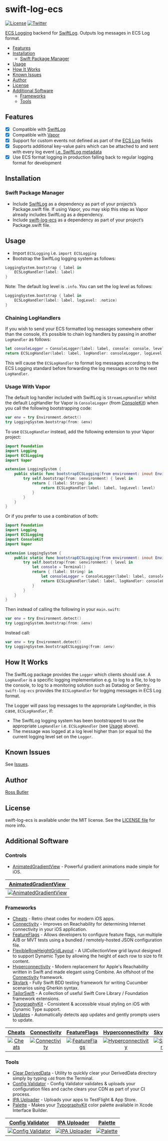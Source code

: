# swift-log-ecs

[![License](https://img.shields.io/cocoapods/l/Connectivity.svg?style=flat)](http://cocoapods.org/pods/Connectivity)
[![Twitter](https://img.shields.io/badge/twitter-@ross_w_butler-blue.svg?style=flat)](https://twitter.com/ross_w_butler)

[ECS Logging](https://www.elastic.co/guide/en/ecs-logging/overview/current/intro.html) backend for [SwiftLog](https://github.com/apple/swift-log). Outputs log messages in ECS Log format.

- [Features](#features)
- [Installation](#installation)
	- [Swift Package Manager](#swift-package-manager)
- [Usage](#usage)
- [How It Works](#how-it-works)
- [Known Issues](#known-issues)
- [Author](#author)
- [License](#license)
- [Additional Software](#additional-software)
	- [Frameworks](#frameworks)
	- [Tools](#tools)

## Features

- [x] Compatible with [SwiftLog](https://github.com/apple/swift-log)
- [x] Compatible with [Vapor](https://vapor.codes)
- [x] Support for custom events not defined as part of the [ECS Log](https://www.elastic.co/guide/en/ecs/current/ecs-log.html) fields
- [x] Supports additional key-value pairs which can be attached to and sent with every log event [i.e. SwiftLog metadata](https://github.com/apple/swift-log#logging-metadata)
- [x] Use ECS format logging in production falling back to regular logging format for development

## Installation

### Swift Package Manager

- Include [SwiftLog](https://github.com/apple/swift-log) as a dependency as part of your projects’s Package.swift file. If using Vapor, you may skip this step as Vapor already includes SwiftLog as a dependency.
- Include [swift-log-ecs](https://github.com/rwbutler/swift-log-ecs) as a dependency as part of your project’s Package.swift file.

## Usage

- Import `ECSLogging` i.e. `import ECSLogging`
- Bootstrap the SwiftLog logging system as follows:

```swift
LoggingSystem.bootstrap { label in
    ECSLogHandler(label: label)
}
```

Note: The default log level is `.info`. You can set the log level as follows:

```swift
LoggingSystem.bootstrap { label in
    ECSLogHandler(label: label, logLevel: .notice)
}
```

### Chaining LogHandlers
If you wish to send your ECS formatted log messages somewhere other than the console, it’s possible to chain log handlers by passing in another `LogHandler` as follows:

```swift
let consoleLogger = ConsoleLogger(label: label, console: console, level: level)
return ECSLogHandler(label: label, logHandler: consoleLogger, logLevel: level)
```

This will cause the `ECSLogHandler` to format log messages according to the ECS Logging standard before forwarding the log messages on to the next `LogHandler`.

### Usage With Vapor

The default log handler included with SwiftLog is `StreamLogHandler` whilst the default LogHandler for Vapor is `ConsoleLogger` (from [ConsoleKit](https://github.com/vapor/console-kit)) when you call the following bootstrapping code:

```swift
var env = try Environment.detect()
try LoggingSystem.bootstrap(from: &env)
```

To use `ECSLogHandler` instead, add the following extension to your Vapor project:

```swift
import Foundation
import Logging
import ECSLogging
import Vapor

extension LoggingSystem {
    public static func bootstrapECSLogging(from environment: inout Environment) throws {
        try self.bootstrap(from: &environment) { level in
            return { (label: String) in
                return ECSLogHandler(label: label, logLevel: level)
            }
        }
    }
}
```

Or if you prefer to use a combination of both:

```swift
import Foundation
import Logging
import ECSLogging
import ConsoleKit
import Vapor

extension LoggingSystem {
    public static func bootstrapECSLogging(from environment: inout Environment) throws {
        try self.bootstrap(from: &environment) { level in
            let console = Terminal()
            return { (label: String) in
                let consoleLogger = ConsoleLogger(label: label, console: console, level: level)
                return ECSLogHandler(label: label, logHandler: consoleLogger, logLevel: level)
            }
        }
    }
}

```

Then instead of calling the following in your `main.swift`:

```swift
var env = try Environment.detect()
try LoggingSystem.bootstrap(from: &env)
```

Instead call:

```swift
var env = try Environment.detect()
try LoggingSystem.bootstrapECSLogging(from: &env)
```

## How It Works

The SwiftLog package provides the `Logger` which clients should use. A `LogHandler` is a specific logging implementation e.g. to log to a file, to log to the console, to log to a monitoring solution such as Datadog or Sentry. `swift-log-ecs` provides the `ECSLogHandler` for logging messages in ECS Log format.

The Logger will pass log messages to the appropriate LogHandler, in this case, `ECSLogHandler`, if:

- The SwiftLog logging system has been bootstrapped to use the appropriate `LogHandler` i.e. `ECSLogHandler` (see [Usage](#Usage) above).
- The message was logged at a log level higher than (or equal to) the current logging level set on the `Logger`. 

## Known Issues

See [Issues](https://github.com/rwbutler/swift-log-ecs/issues).

## Author

[Ross Butler](https://github.com/rwbutler)

## License

swift-log-ecs is available under the MIT license. See the [LICENSE file](./LICENSE) for more info.

## Additional Software

### Controls

* [AnimatedGradientView](https://github.com/rwbutler/AnimatedGradientView) - Powerful gradient animations made simple for iOS.

|[AnimatedGradientView](https://github.com/rwbutler/AnimatedGradientView) |
|:-------------------------:|
|[![AnimatedGradientView](https://raw.githubusercontent.com/rwbutler/AnimatedGradientView/master/docs/images/animated-gradient-view-logo.png)](https://github.com/rwbutler/AnimatedGradientView) 

### Frameworks

* [Cheats](https://github.com/rwbutler/Cheats) - Retro cheat codes for modern iOS apps.
* [Connectivity](https://github.com/rwbutler/Connectivity) - Improves on Reachability for determining Internet connectivity in your iOS application.
* [FeatureFlags](https://github.com/rwbutler/FeatureFlags) - Allows developers to configure feature flags, run multiple A/B or MVT tests using a bundled / remotely-hosted JSON configuration file.
* [FlexibleRowHeightGridLayout](https://github.com/rwbutler/FlexibleRowHeightGridLayout) - A UICollectionView grid layout designed to support Dynamic Type by allowing the height of each row to size to fit content.
* [Hyperconnectivity](https://github.com/rwbutler/Hyperconnectivity) - Modern replacement for Apple's Reachability written in Swift and made elegant using Combine. An offshoot of the [Connectivity](https://github.com/rwbutler/Connectivity) framework.
* [Skylark](https://github.com/rwbutler/Skylark) - Fully Swift BDD testing framework for writing Cucumber scenarios using Gherkin syntax.
* [TailorSwift](https://github.com/rwbutler/TailorSwift) - A collection of useful Swift Core Library / Foundation framework extensions.
* [TypographyKit](https://github.com/rwbutler/TypographyKit) - Consistent & accessible visual styling on iOS with Dynamic Type support.
* [Updates](https://github.com/rwbutler/Updates) - Automatically detects app updates and gently prompts users to update.

|[Cheats](https://github.com/rwbutler/Cheats) |[Connectivity](https://github.com/rwbutler/Connectivity) | [FeatureFlags](https://github.com/rwbutler/FeatureFlags) | [Hyperconnectivity](https://github.com/rwbutler/Hyperconnectivity) | [Skylark](https://github.com/rwbutler/Skylark) | [TypographyKit](https://github.com/rwbutler/TypographyKit) | [Updates](https://github.com/rwbutler/Updates) |
|:-------------------------:|:-------------------------:|:-------------------------:|:-------------------------:|:-------------------------:|:-------------------------:|:-------------------------:|
|[![Cheats](https://raw.githubusercontent.com/rwbutler/Cheats/master/docs/images/cheats-logo.png)](https://github.com/rwbutler/Cheats) |[![Connectivity](https://github.com/rwbutler/Connectivity/raw/main/ConnectivityLogo.png)](https://github.com/rwbutler/Connectivity) | [![FeatureFlags](https://raw.githubusercontent.com/rwbutler/FeatureFlags/master/docs/images/feature-flags-logo.png)](https://github.com/rwbutler/FeatureFlags) | [![Hyperconnectivity](https://raw.githubusercontent.com/rwbutler/Hyperconnectivity/master/docs/images/hyperconnectivity-logo.png)](https://github.com/rwbutler/Hyperconnectivity) | [![Skylark](https://github.com/rwbutler/Skylark/raw/master/SkylarkLogo.png)](https://github.com/rwbutler/Skylark) | [![TypographyKit](https://raw.githubusercontent.com/rwbutler/TypographyKit/master/docs/images/typography-kit-logo.png)](https://github.com/rwbutler/TypographyKit) | [![Updates](https://raw.githubusercontent.com/rwbutler/Updates/master/docs/images/updates-logo.png)](https://github.com/rwbutler/Updates)

### Tools

* [Clear DerivedData](https://github.com/rwbutler/ClearDerivedData) - Utility to quickly clear your DerivedData directory simply by typing `cdd` from the Terminal.
* [Config Validator](https://github.com/rwbutler/ConfigValidator) - Config Validator validates & uploads your configuration files and cache clears your CDN as part of your CI process.
* [IPA Uploader](https://github.com/rwbutler/IPAUploader) - Uploads your apps to TestFlight & App Store.
* [Palette](https://github.com/rwbutler/TypographyKitPalette) - Makes your [TypographyKit](https://github.com/rwbutler/TypographyKit) color palette available in Xcode Interface Builder.

|[Config Validator](https://github.com/rwbutler/ConfigValidator) | [IPA Uploader](https://github.com/rwbutler/IPAUploader) | [Palette](https://github.com/rwbutler/TypographyKitPalette)|
|:-------------------------:|:-------------------------:|:-------------------------:|
|[![Config Validator](https://raw.githubusercontent.com/rwbutler/ConfigValidator/master/docs/images/config-validator-logo.png)](https://github.com/rwbutler/ConfigValidator) | [![IPA Uploader](https://raw.githubusercontent.com/rwbutler/IPAUploader/master/docs/images/ipa-uploader-logo.png)](https://github.com/rwbutler/IPAUploader) | [![Palette](https://raw.githubusercontent.com/rwbutler/TypographyKitPalette/master/docs/images/typography-kit-palette-logo.png)](https://github.com/rwbutler/TypographyKitPalette)
